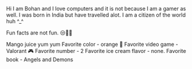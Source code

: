 Hi I am Bohan and I love computers and it is not because I am a gamer as well. 
I was born in India but have travelled alot. I am a citizen of the world huh ^_^ 

Fun facts are not fun.
😒🐑🐏

Mango juice yum yum
Favorite color - orange 🧡
Favorite video game - Valorant 🎮
Favorite number - 2
Favorite ice cream flavor -  none.
Favorite book - Angels and Demons
